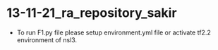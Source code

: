# 13-11-21_ra_repository_sakir
- To run F1.py file please setup environment.yml file or activate tf2.2 environment of nsl3.
